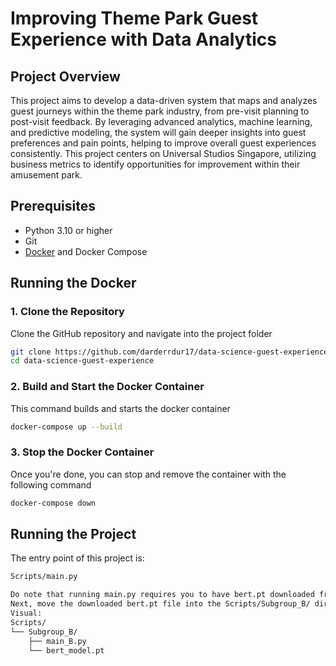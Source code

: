 # Improving Theme Park Guest Experience with Data Analytics

## Project Overview
This project aims to develop a data-driven system that maps and analyzes guest journeys within the theme park industry, from pre-visit planning to post-visit feedback. By leveraging advanced analytics, machine learning, and predictive modeling, the system will gain deeper insights into guest preferences and pain points, helping to improve overall guest experiences consistently. This project centers on Universal Studios Singapore, utilizing business metrics to identify opportunities for improvement within their amusement park.

## Prerequisites
- Python 3.10 or higher
- Git
- [Docker](https://www.docker.com/get-started) and Docker Compose

## Running the Docker
### 1. Clone the Repository
Clone the GitHub repository and navigate into the project folder
```bash
git clone https://github.com/darderrdur17/data-science-guest-experience.git
cd data-science-guest-experience
```
### 2. Build and Start the Docker Container
This command builds and starts the docker container
```bash
docker-compose up --build
```
### 3. Stop the Docker Container
Once you're done, you can stop and remove the container with the following command
```bash
docker-compose down
```

## Running the Project
The entry point of this project is:
```bash
Scripts/main.py

Do note that running main.py requires you to have bert.pt downloaded from [OneDrive link](https://nusu-my.sharepoint.com/personal/e0929810_u_nus_edu/_layouts/15/onedrive.aspx?id=%2Fpersonal%2Fe0929810%5Fu%5Fnus%5Fedu%2FDocuments%2Fbert%5Fmodel%2Ept&parent=%2Fpersonal%2Fe0929810%5Fu%5Fnus%5Fedu%2FDocuments&ga=1) as we are running a LLM for sentiment analysis.
Next, move the downloaded bert.pt file into the Scripts/Subgroup_B/ directory, the same directory where main_B.py is located.
Visual: 
Scripts/
└── Subgroup_B/
    ├── main_B.py
    └── bert_model.pt
